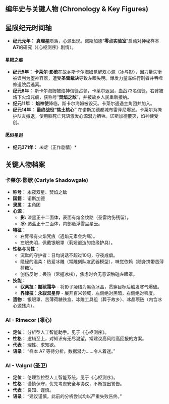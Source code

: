 ## 编年史与关键人物 (Chronology & Key Figures)

## 星陨纪元时间轴

-   **纪元元年：** **真理星**陨落，心源出现。诺斯加德“**零点实验室**”启动对神秘样本**A7**的研究（《心枢测序》剧情）。
#### 星陨之痕
-   **纪元5年：** **卡莱尔·影歌**在故乡斯卡尔海姆觉醒双心源（冰与影），因力量失衡被误判为堕神容器，遭受**圣雷裁决**导致左眼失明。爆发力量冻结行刑者并吞噬修道院后逃离。
-   **纪元8年：** 斯卡尔海姆被焰神信徒占领，卡莱尔返回，血战73名信徒，右臂被烙下火焰咒痕，获称号“**焚焰之敌**”，并被故乡人民重新接纳。
-   **纪元11年：** **焰神使**降临，斯卡尔海姆被毁灭。卡莱尔遇遇主角团并加入。
-   **纪元14年：** **最终战役“焦土核心”** 在诺斯加德都城布雷泽尼爆发。卡莱尔为掩护队友撤退，使用脑死亡咒语激发心源潜力牺牲。诺斯加德覆灭，焰神使受创。
#### 愿烬星迴
-   **纪元371年：** *未定*（正作剧情）*

## 关键人物档案

### 卡莱尔·影歌 (Carlyle Shadowgale)

-   **称号：** 永夜双星、焚焰之敌
-   **国籍：** 诺斯加德
-   **隶属：** 主角团
-   **心源：**
    -   **影:** 漆黑正十二面体，表面有熔金纹路（圣雷灼伤残留）。
    -   **冰:** 透蓝正十二面体，内部悬浮雪尘星云。
-   **特征：**
    -   右臂带有火焰咒痕（遇焰元素会灼痛）。
    -   左眼失明，佩戴银眼罩（莉娅锻造的绝缘护具）。
-   **性格与习性：**
    -   沉默的守护者：日均说话不超过10句，守夜成癖。
    -   隐秘的温柔：热爱冰雕（常雕刻队友武器模型），味觉依赖（随身携带苦薄荷糖）。
    -   创伤反射：畏热（常握冰核），焦虑时会无意识触碰左眼罩。
-   **技能：**
    -   **驭素技：黯狱霜华** - 将影子凝结为黑色冰晶，贯穿目标后触发寒气爆破。
    -   **界律技：永寂双星界** - 展开百米领域，左侧绝对黑暗，右侧绝对零度。
-   **遗物：** 银眼罩、苦薄荷糖铁盒、冰雕工具组（葬于故乡）、冰晶项链（内含冰心源残片）。

### AI - Rimecor (凛心)

-   **定位：** 分析型人工智能助手。见于《心枢测序》。
-   **性格：** 逻辑至上，对知识有无尽渴望，常建议高风险高回报的方案。
-   **代表：** 理性、求知欲。
-   **语录：** “样本 A7 等待分析。数据潜力……令人着迷。”

### AI - Valgrd (圣卫)

-   **定位：** 伦理监控型人工智能系统。见于《心枢测序》。
-   **性格：** 谨慎保守，优先考虑安全与协议，不断提出警告。
-   **代表：** 良知、谨慎。
-   **语录：** “建议谨慎。此前的分析尝试均以严重失败告终。”